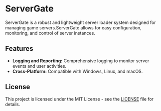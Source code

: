 # ServerGate

ServerGate is a robust and lightweight server loader system designed for managing game servers.ServerGate allows for easy configuration, monitoring, and control of server instances.

## Features

- **Logging and Reporting:** Comprehensive logging to monitor server events and user activities.
- **Cross-Platform:** Compatible with Windows, Linux, and macOS.

## License

This project is licensed under the MIT License - see the [LICENSE](/LICENSE) file for details.
